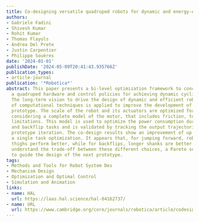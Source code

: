 ```yaml
---
title: Co-designing versatile quadruped robots for dynamic and energy-efficient motions
authors:
- Gabriele Fadini
- Shivesh Kumar
- Rohit Kumar
- Thomas Flayols
- Andrea Del Prete
- Justin Carpentier
- Philippe Souères
date: '2024-01-01'
publishDate: '2024-05-09T20:41:43.935766Z'
publication_types:
- article-journal
publication: '*Robotica*'
abstract: This paper presents a bi-level optimization framework to concurrently optimize
  a quadruped hardware and control policies for achieving dynamic cyclic behaviors.
  The long-term vision to drive the design of dynamic and efficient robots by means
  of computational techniques is applied to improve the development of a new quadruped
  prototype. The scale of the robot and its actuators are optimized for energy efficiency
  considering a complete model of the motor, that includes friction, torque, and bandwidth
  limitations. This model is used to optimize the power consumption during bounding
  and backflip tasks and is validated by tracking the output trajectories on the first
  prototype iteration. The co-design results show an improvement of up to 87% for
  a single task optimization. It appears that, for jumping forward, robots with longer
  thighs perform better, while for backflips, longer shanks are better suited. To
  understand the trade-off between these different choices, a Pareto set is constructed
  to guide the design of the next prototype.
tags:
- Methods and Tools for Robot System Des
- Mechanism Design
- Optimization and Optimal Control
- Simulation and Animation
links:
- name: HAL
  url: https://laas.hal.science/hal-04162737/
- name: URL
  url: https://www.cambridge.org/core/journals/robotica/article/codesigning-versatile-quadruped-robots-for-dynamic-and-energyefficient-motions/4BB90A9CB0BCBC185613E0DC7D0D88B0
---
```

